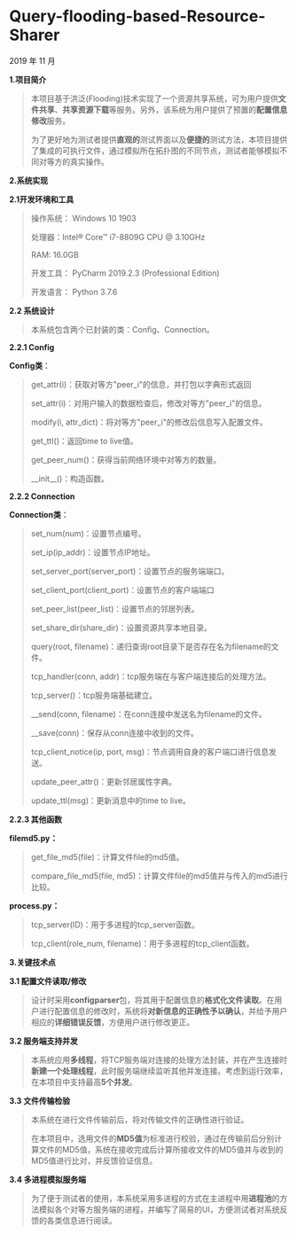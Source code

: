 # Query-flooding-based-Resource-Sharer

2019 年 11 月

**1.项目简介**

> 本项目基于洪泛(Flooding)技术实现了一个资源共享系统，可为用户提供**文件共享**、**共享资源下载**等服务。另外，该系统为用户提供了预置的**配置信息修改**服务。
>
> 为了更好地为测试者提供**直观的**测试界面以及**便捷的**测试方法，本项目提供了集成的可执行文件，通过模拟所在拓扑图的不同节点，测试者能够模拟不同对等方的真实操作。

**2.系统实现**

**2.1开发环境和工具**

> 操作系统： Windows 10 1903
>
> 处理器：Intel® Core™ i7-8809G CPU @ 3.10GHz
>
> RAM: 16.0GB
>
> 开发工具： PyCharm 2019.2.3 (Professional Edition)
>
> 开发语言： Python 3.7.6

**2.2 系统设计**

> 本系统包含两个已封装的类：Config、Connection。

**2.2.1 Config**

**Config类**：

> get\_attr(i)：获取对等方"peer\_i"的信息，并打包以字典形式返回
>
> set\_attr(i)：对用户输入的数据检查后，修改对等方"peer\_i"的信息。
>
> modify(i, attr\_dict)：将对等方"peer\_i"的修改后信息写入配置文件。
>
> get\_ttl()：返回time to live值。
>
> get\_peer\_num()：获得当前网络环境中对等方的数量。
>
> \_\_init\_\_()：构造函数。

**2.2.2 Connection**

**Connection类**：

> set\_num(num)：设置节点编号。
>
> set\_ip(ip\_addr)：设置节点IP地址。
>
> set\_server\_port(server\_port)：设置节点的服务端端口。
>
> set\_client\_port(client\_port)：设置节点的客户端端口
>
> set\_peer\_list(peer\_list)：设置节点的邻居列表。
>
> set\_share\_dir(share\_dir)：设置资源共享本地目录。
>
> query(root, filename)：递归查询root目录下是否存在名为filename的文件。
>
> tcp\_handler(conn, addr)：tcp服务端在与客户端连接后的处理方法。
>
> tcp\_server()：tcp服务端基础建立。
>
> \_\_send(conn, filename)：在conn连接中发送名为filename的文件。
>
> \_\_save(conn)：保存从conn连接中收到的文件。
>
> tcp\_client\_notice(ip, port, msg)：节点调用自身的客户端口进行信息发送。
>
> update\_peer\_attr()：更新邻居属性字典。
>
> update\_ttl(msg)：更新消息中的time to live。

**2.2.3 其他函数**

**filemd5.py：**

> get\_file\_md5(file)：计算文件file的md5值。
>
> compare\_file\_md5(file, md5)：计算文件file的md5值并与传入的md5进行比较。

**process.py：**

> tcp\_server(ID)：用于多进程的tcp\_server函数。
>
> tcp\_client(role\_num, filename)：用于多进程的tcp\_client函数。

**3.关键技术点**

**3.1 配置文件读取/修改**

> 设计时采用**configparser**包，将其用于配置信息的**格式化文件读取**。在用户进行配置信息的修改时，系统将**对新信息的正确性予以确认**，并给予用户相应的**详细错误反馈**，方便用户进行修改更正。

**3.2 服务端支持并发**

> 本系统应用**多线程**，将TCP服务端对连接的处理方法封装，并在产生连接时**新建一个处理线程**，此时服务端继续监听其他并发连接。考虑到运行效率，在本项目中支持最高**5个并发**。

**3.3 文件传输检验**

> 本系统在进行文件传输前后，将对传输文件的正确性进行验证。
>
> 在本项目中，选用文件的**MD5值**为标准进行校验，通过在传输前后分别计算文件的MD5值，系统在接收完成后计算所接收文件的MD5值并与收到的MD5值进行比对，并反馈验证信息。

**3.4 多进程模拟服务端**

> 为了便于测试者的使用，本系统采用多进程的方式在主进程中用**进程池**的方法模拟各个对等方服务端的进程，并编写了简易的UI，方便测试者对系统反馈的各类信息进行阅读。

